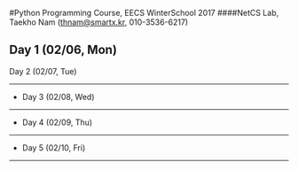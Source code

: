 #Python Programming Course, EECS WinterSchool 2017
####NetCS Lab, Taekho Nam (thnam@smartx.kr, 010-3536-6217)

Day 1 (02/06, Mon)
---
Day 2 (02/07, Tue)
- - -
* Day 3 (02/08, Wed)
- - -
* Day 4 (02/09, Thu)
- - -
* Day 5 (02/10, Fri)
- - -
